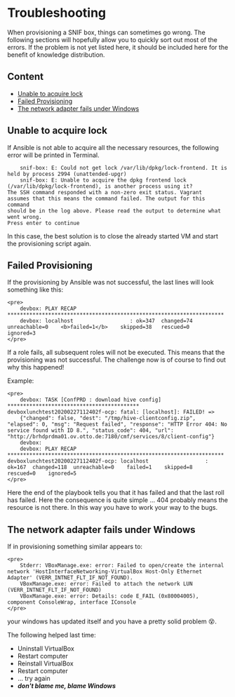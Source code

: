 # Troubleshooting
When provisioning a SNIF box, things can sometimes go wrong. The following sections will 
hopefully allow you to quickly sort out most of the errors. If the problem is not yet 
listed here, it should be included here for the benefit of knowledge distribution.

## Content
* [Unable to acquire lock](#unable-to-acquire-lock)
* [Failed Provisioning](#failed-provisioning)
* [The network adapter fails under Windows](#the-network-adapter-fails-under-windows)

## Unable to acquire lock
If Ansible is not able to acquire all the necessary resources, the following error will be printed in Terminal.
```shell script
    snif-box: E: Could not get lock /var/lib/dpkg/lock-frontend. It is held by process 2994 (unattended-upgr)
    snif-box: E: Unable to acquire the dpkg frontend lock (/var/lib/dpkg/lock-frontend), is another process using it?
The SSH command responded with a non-zero exit status. Vagrant
assumes that this means the command failed. The output for this command
should be in the log above. Please read the output to determine what
went wrong.
Press enter to continue
```

In this case, the best solution is to close the already started VM and start the provisioning script again.

## Failed Provisioning
If the provisioning by Ansible was not successful, the last lines will look something like this:
```shell script
<pre>
    devbox: PLAY RECAP *********************************************************************
    devbox: localhost                  : ok=347  changed=74   unreachable=0    <b>failed=1</b>    skipped=38   rescued=0    ignored=3
</pre>
```

If a role fails, all subsequent roles will not be executed. This means that the provisioning was 
not successful. The challenge now is of course to find out why this happened!

Example:
```shell script
<pre>
    devbox: TASK [ConfPRD : download hive config] ******************************************    devboxlunchtest20200227112402f-ocp: fatal: [localhost]: FAILED! => 
    {"changed": false, "dest": "/tmp/hive-clientconfig.zip", "elapsed": 0, "msg": "Request failed", "response": "HTTP Error 404: No service found with ID 8.", "status_code": 404, "url": "http://brhdprdma01.ov.otto.de:7180/cmf/services/8/client-config"}
    devbox:
    devbox: PLAY RECAP *********************************************************************    devboxlunchtest20200227112402f-ocp: localhost                  : ok=167  changed=118  unreachable=0    failed=1    skipped=8    rescued=0    ignored=5
</pre>
```
Here the end of the playbook tells you that it has failed and that the last roll has failed. Here 
the consequence is quite simple ... 404 probably means the resource is not there. In this way you 
have to work your way to the bugs.

## The network adapter fails under Windows
If in provisioning something similar appears to:
```shell script
<pre>
    Stderr: VBoxManage.exe: error: Failed to open/create the internal network 'HostInterfaceNetworking-VirtualBox Host-Only Ethernet Adapter' (VERR_INTNET_FLT_IF_NOT_FOUND).
    VBoxManage.exe: error: Failed to attach the network LUN (VERR_INTNET_FLT_IF_NOT_FOUND)
    VBoxManage.exe: error: Details: code E_FAIL (0x80004005), component ConsoleWrap, interface IConsole
</pre> 
```
your windows has updated itself and you have a pretty solid problem :dizzy_face:.

The following helped last time:
* Uninstall VirtualBox
* Restart computer
* Reinstall VirtualBox
* Restart computer
* ... try again
* ***don't blame me, blame Windows***

